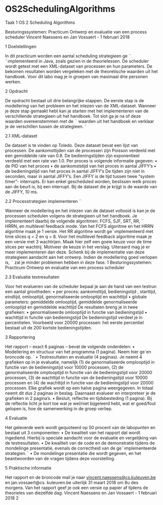 # OS2SchedulingAlgorithms
Taak 1 OS 2 Scheduling Algorithms

Besturingssystemen: Practicum
Ontwerp en evaluatie van een process scheduler
Vincent Naessens en Jan Vossaert - 1 februari 2018

1 Doelstellingen

In dit practicum worden een aantal scheduling strategieen ge ¨ ¨ımplementeerd in Java, zoals gezien in de theorielessen.
De scheduler wordt getest met een XML-dataset van processen en hun parameters. De bekomen
resultaten worden vergeleken met de theoretische waarden uit het handboek. Voor dit labo mag je in groepen
van maximaal drie personen werken.

2 Opdracht

De opdracht bestaat uit drie belangrijke stappen. De eerste stap is de modellering van het probleem en het
inlezen van de XML-dataset. Wanneer je deze stap gemaakt hebt kan je starten met het implementeren van
de verschillende strategieen uit het handboek. Tot slot ga je na of deze waarden overeenstemmen met de ¨
waarden uit het handboek en verklaar je de verschillen tussen de strategieen. ¨

2.1 XML-dataset

De dataset is te vinden op Toledo. Deze dataset bevat een lijst van processen. De aankomsttijden van de
processen zijn Poisson verdeeld met een gemiddelde rate van 0.8. De bedieningstijden zijn exponentieel
verdeeld met een rate van 1.0. Per proces is volgende informatie gegeven:
• <pid> de PID van het proces
• <arrivaltime> de aankomststijd van het proces in aantal JIFFY’s
• <servicetime> de bedieningstijd van het proces in aantal JIFFY’s
De tijden zijn niet in seconden, maar in aantal JIFFY’s. Een JIFFY is de tijd tussen twee “system timer”-
interrupts. Er kan enkel gescheduled worden, beslissen welk proces aan de beurt is, bij een interrupt. Bij de
dataset die je krijgt is de waarde van de JIFFY, 10 ms.

2.2 Processtrategien implementeren ¨

Wanneer de modellering en het inlezen van de dataset voltooid is kan je de processen schedulen volgens
de strategieen uit het handboek. Je implementeert daarbij de volgende algoritmen: FCFS, SJF, SRT, RR, ¨
HRRN, en multilevel feedback mode. Van het FCFS algoritme en het HRRN algoritme maak je 1 versie.
Het RR algoritme wordt ge¨ımplementeerd met time slices q = 2 en q = 8. Voor het multilevel feedback
algoritme maak je een versie met 3 wachtrijen. Maak hier zelf een goeie keuze voor de time slices per
wachtrij. Motiveer de keuze in het verslag. Uiteraard mag je er meer implementeren dan deze. Schenk bij
de implementatie van deze strategieen aandacht aan het ontwerp. Indien de modellering goed verlopen is, ¨
zal je minder problemen hebben in deze fase.
1
Besturingssystemen: Practicum Ontwerp en evaluatie van een process scheduler

2.3 Evaluatie testresultaten

Voor het evalueren van de scheduler bepaal je aan de hand van een testrun een aantal grootheden:
• per proces: aankomsttijd, bedieningstijd , starttijd, eindtijd, omlooptijd, genormaliseerde omlooptijd
en wachttijd
• globale parameters: gemiddelde omlooptijd, gemiddelde genormaliseerde omlooptijd en gemiddelde
wachttijd
De resultaten breng je in twee grafieken:
• genormaliseerde omlooptijd in functie van bedieningstijd
• wachttijd in functie van bedieningstijd
De bedieningstijd verdeel je in percentielen. Voorbeeld voor 20000 processen: het eerste percentiel bestaat
uit de 200 kortste bedieningstijden.

3 Rapportering

Het rapport – exact 6 paginas – bevat de volgende onderdelen:
• Modellering en structuur van het programma (1 pagina). Neem hier ge´en broncode op. ´
• Testresultaten en evaluatie (4 paginas). Je neemt 4 grafieken op in je evaluatie, namelijk (1) de genormaliseerde
omplooptijd in functie van de bedieningstijd voor 10000 processen, (2) de genormaliseerde
omplooptijd in functie van de bedieningstijd voor 20000 processen, (3) de wachttijd in functie
van de bedieningstijd voor 10000 processen en (4) de wachttijd in functie van de bedieningstijd voor
20000 processen. Elke grafiek wordt op een halve pagina weergegeven. In totaal neemt dit dus 2
paginas in beslag. Daarnaast evalueer en interpreteer je de grafieken in 2 pagina’s.
• Besluit, reflectie en tijdsbesteding (1 pagina). Bij de reflectie licht je kort toe wat je wel/niet bijgeleerd
hebt, wat er goed/fout gelopen is, hoe de samenwerking in de groep verliep.

4 Evaluatie

Het geleverde werk wordt gequoteerd op 50 procent van de labopunten en bestaat uit 3 componenten:
• De kwaliteit van het rapport dat wordt ingediend. Hierbij is speciale aandacht voor de evaluatie en
vergelijking van de testresultaten.
• De kwaliteit van de code en de demonstratie tijdens de mondelinge presentatie, evenals de correctheid
van de ge¨ımplementeerde strategien.¨
• De mondelinge presentatie die wordt gegeven, en het beantwoorden van de vragen tijdens deze voorstelling.

5 Praktische informatie

Het rapport en de broncode mail je naar vincent.naessens@cs.kuleuven.be en jan.vossaert@cs.
kuleuven.be uiterlijk 31 maart 2018 om 8u des morgens. Van het rapport geef je ook een versie op
papier af tijdens de theorieles van diezelfde dag.
Vincent Naessens en Jan Vossaert - 1 februari 2018 2
